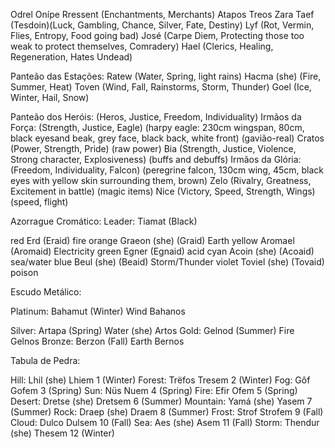 Odrel Onípe Rressent            (Enchantments, Merchants)
Atapos Treos Zara Taef (Tesdoin)(Luck, Gambling, Chance, Silver, Fate, Destiny)
Lyf                             (Rot, Vermin, Flies, Entropy, Food going bad)
José                            (Carpe Diem, Protecting those too weak to protect themselves, Comradery)
Hael                            (Clerics, Healing, Regeneration, Hates Undead)

Panteão das Estações:
  Ratew                         (Water, Spring, light rains)
  Hacma (she)                   (Fire, Summer, Heat)
  Toven                         (Wind, Fall, Rainstorms, Storm, Thunder)
  Goel                          (Ice, Winter, Hail, Snow)

Panteão dos Heróis:             (Heros, Justice, Freedom, Individuality)
  Irmãos da Força:              (Strength, Justice, Eagle) (harpy eagle: 230cm wingspan, 80cm, black eyesand beak, grey face, black back, white front) (gavião-real)
    Cratos                      (Power, Strength, Pride)                                          (raw power)
    Bia                         (Strength, Justice, Violence, Strong character, Explosiveness)    (buffs and debuffs)
  Irmãos da Glória:             (Freedom, Individuality, Falcon) (peregrine falcon, 130cm wing, 45cm, black eyes with yellow skin surrounding them, brown)
    Zelo                        (Rivalry, Greatness, Excitement in battle)                        (magic items)
    Nice                        (Victory, Speed, Strength, Wings)                                 (speed, flight)

Azorrague Cromático:
  Leader: Tiamat (Black)

  red       Erd             (Eraid)     fire
  orange    Graeon  (she)   (Graid)     Earth
  yellow    Aromael         (Aromaid)   Electricity
  green     Egner           (Egnaid)    acid
  cyan      Acoin   (she)   (Acoaid)    sea/water
  blue      Beul    (she)   (Beaid)     Storm/Thunder
  violet    Toviel  (she)   (Tovaid)    poison

Escudo Metálico:

  Platinum:   Bahamut (Winter)  Wind            Bahanos

  Silver:     Artapa  (Spring)  Water   (she)   Artos
  Gold:       Gelnod  (Summer)  Fire            Gelnos
  Bronze:     Berzon  (Fall)    Earth           Bernos

Tabula de Pedra:

  Hill:     Lhil      (she)   Lhiem     1   (Winter)
  Forest:   Trëfos            Tresem    2   (Winter)
  Fog:      Gôf               Gofem     3   (Spring)
  Sun:      Nüs               Nuem      4   (Spring)
  Fire:     Efir              Ofem      5   (Spring)
  Desert:   Dretse    (she)   Dretsem   6   (Summer)
  Mountain: Yamá      (she)   Yasem     7   (Summer)
  Rock:     Draep     (she)   Draem     8   (Summer)
  Frost:    Strof             Strofem   9   (Fall)
  Cloud:    Dulco             Dulsem    10  (Fall)
  Sea:      Aes       (she)   Asem      11  (Fall)
  Storm:    Thendur   (she)   Thesem    12  (Winter)